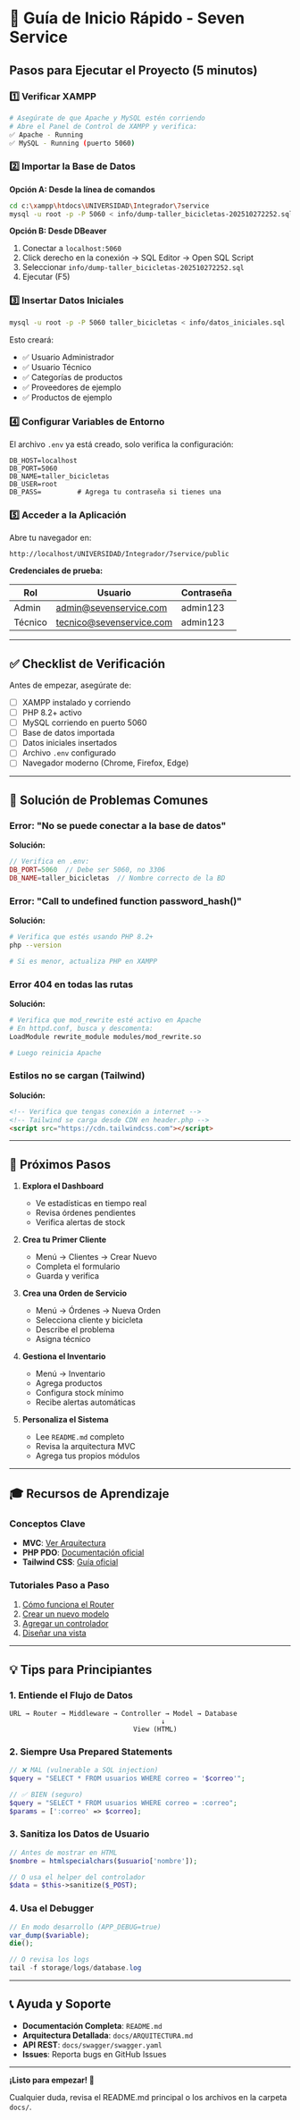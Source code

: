 # 🚀 Guía de Inicio Rápido - Seven Service

## Pasos para Ejecutar el Proyecto (5 minutos)

### 1️⃣ Verificar XAMPP

```bash
# Asegúrate de que Apache y MySQL estén corriendo
# Abre el Panel de Control de XAMPP y verifica:
✅ Apache - Running
✅ MySQL - Running (puerto 5060)
```

### 2️⃣ Importar la Base de Datos

**Opción A: Desde la línea de comandos**
```bash
cd c:\xampp\htdocs\UNIVERSIDAD\Integrador\7service
mysql -u root -p -P 5060 < info/dump-taller_bicicletas-202510272252.sql
```

**Opción B: Desde DBeaver**
1. Conectar a `localhost:5060`
2. Click derecho en la conexión → SQL Editor → Open SQL Script
3. Seleccionar `info/dump-taller_bicicletas-202510272252.sql`
4. Ejecutar (F5)

### 3️⃣ Insertar Datos Iniciales

```bash
mysql -u root -p -P 5060 taller_bicicletas < info/datos_iniciales.sql
```

Esto creará:
- ✅ Usuario Administrador
- ✅ Usuario Técnico
- ✅ Categorías de productos
- ✅ Proveedores de ejemplo
- ✅ Productos de ejemplo

### 4️⃣ Configurar Variables de Entorno

El archivo `.env` ya está creado, solo verifica la configuración:

```env
DB_HOST=localhost
DB_PORT=5060
DB_NAME=taller_bicicletas
DB_USER=root
DB_PASS=         # Agrega tu contraseña si tienes una
```

### 5️⃣ Acceder a la Aplicación

Abre tu navegador en:
```
http://localhost/UNIVERSIDAD/Integrador/7service/public
```

**Credenciales de prueba:**

| Rol | Usuario | Contraseña |
|-----|---------|------------|
| Admin | admin@sevenservice.com | admin123 |
| Técnico | tecnico@sevenservice.com | admin123 |

---

## ✅ Checklist de Verificación

Antes de empezar, asegúrate de:

- [ ] XAMPP instalado y corriendo
- [ ] PHP 8.2+ activo
- [ ] MySQL corriendo en puerto 5060
- [ ] Base de datos importada
- [ ] Datos iniciales insertados
- [ ] Archivo `.env` configurado
- [ ] Navegador moderno (Chrome, Firefox, Edge)

---

## 🐛 Solución de Problemas Comunes

### Error: "No se puede conectar a la base de datos"

**Solución:**
```php
// Verifica en .env:
DB_PORT=5060  // Debe ser 5060, no 3306
DB_NAME=taller_bicicletas  // Nombre correcto de la BD
```

### Error: "Call to undefined function password_hash()"

**Solución:**
```bash
# Verifica que estés usando PHP 8.2+
php --version

# Si es menor, actualiza PHP en XAMPP
```

### Error 404 en todas las rutas

**Solución:**
```bash
# Verifica que mod_rewrite esté activo en Apache
# En httpd.conf, busca y descomenta:
LoadModule rewrite_module modules/mod_rewrite.so

# Luego reinicia Apache
```

### Estilos no se cargan (Tailwind)

**Solución:**
```html
<!-- Verifica que tengas conexión a internet -->
<!-- Tailwind se carga desde CDN en header.php -->
<script src="https://cdn.tailwindcss.com"></script>
```

---

## 📖 Próximos Pasos

1. **Explora el Dashboard**
   - Ve estadísticas en tiempo real
   - Revisa órdenes pendientes
   - Verifica alertas de stock

2. **Crea tu Primer Cliente**
   - Menú → Clientes → Crear Nuevo
   - Completa el formulario
   - Guarda y verifica

3. **Crea una Orden de Servicio**
   - Menú → Órdenes → Nueva Orden
   - Selecciona cliente y bicicleta
   - Describe el problema
   - Asigna técnico

4. **Gestiona el Inventario**
   - Menú → Inventario
   - Agrega productos
   - Configura stock mínimo
   - Recibe alertas automáticas

5. **Personaliza el Sistema**
   - Lee `README.md` completo
   - Revisa la arquitectura MVC
   - Agrega tus propios módulos

---

## 🎓 Recursos de Aprendizaje

### Conceptos Clave
- **MVC**: [Ver Arquitectura](docs/ARQUITECTURA.md)
- **PHP PDO**: [Documentación oficial](https://www.php.net/manual/es/book.pdo.php)
- **Tailwind CSS**: [Guía oficial](https://tailwindcss.com/docs)

### Tutoriales Paso a Paso
1. [Cómo funciona el Router](docs/tutoriales/router.md)
2. [Crear un nuevo modelo](docs/tutoriales/crear-modelo.md)
3. [Agregar un controlador](docs/tutoriales/crear-controlador.md)
4. [Diseñar una vista](docs/tutoriales/crear-vista.md)

---

## 💡 Tips para Principiantes

### 1. Entiende el Flujo de Datos
```
URL → Router → Middleware → Controller → Model → Database
                                      ↓
                               View (HTML)
```

### 2. Siempre Usa Prepared Statements
```php
// ❌ MAL (vulnerable a SQL injection)
$query = "SELECT * FROM usuarios WHERE correo = '$correo'";

// ✅ BIEN (seguro)
$query = "SELECT * FROM usuarios WHERE correo = :correo";
$params = [':correo' => $correo];
```

### 3. Sanitiza los Datos de Usuario
```php
// Antes de mostrar en HTML
$nombre = htmlspecialchars($usuario['nombre']);

// O usa el helper del controlador
$data = $this->sanitize($_POST);
```

### 4. Usa el Debugger
```php
// En modo desarrollo (APP_DEBUG=true)
var_dump($variable);
die();

// O revisa los logs
tail -f storage/logs/database.log
```

---

## 📞 Ayuda y Soporte

- **Documentación Completa**: `README.md`
- **Arquitectura Detallada**: `docs/ARQUITECTURA.md`
- **API REST**: `docs/swagger/swagger.yaml`
- **Issues**: Reporta bugs en GitHub Issues

---

**¡Listo para empezar! 🎉**

Cualquier duda, revisa el README.md principal o los archivos en la carpeta `docs/`.
